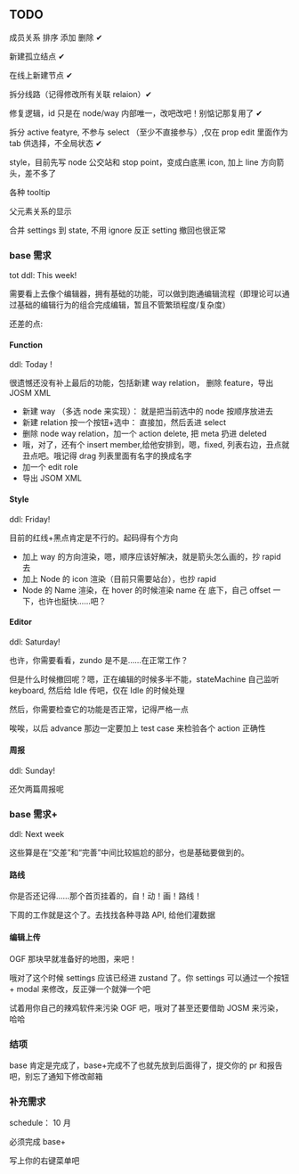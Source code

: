 ## TODO

成员关系 排序 添加 删除 ✔

新建孤立结点 ✔

在线上新建节点 ✔

拆分线路（记得修改所有关联 relaion）✔

修复逻辑，id 只是在 node/way 内部唯一，改吧改吧！别惦记那复用了 ✔

拆分 active featyre, 不参与 select （至少不直接参与）,仅在 prop edit 里面作为 tab 供选择，不全局状态 ✔


style，目前先写 node 公交站和 stop point，变成白底黑 icon, 加上 line 方向箭头，差不多了

各种 tooltip

父元素关系的显示

合并 settings 到 state, 不用 ignore 反正 setting 撤回也很正常

### base 需求

tot ddl: This week!

需要看上去像个编辑器，拥有基础的功能，可以做到跑通编辑流程（即理论可以通过基础的编辑行为的组合完成编辑，暂且不管繁琐程度/复杂度）

还差的点:

#### Function 

ddl: Today !

很遗憾还没有补上最后的功能，包括新建 way relation， 删除 feature，导出 JOSM XML

- 新建 way （多选 node 来实现）： 就是把当前选中的 node 按顺序放进去
- 新建 relation 按一个按钮+选中： 直接加，然后丢进 select
- 删除 node way relation，加一个 action delete, 把 meta 扔进 deleted
- 哦，对了，还有个 insert member,给他安排到，嗯，fixed, 列表右边，丑点就丑点吧。哦记得 drag 列表里面有名字的换成名字
- 加一个 edit role
- 导出 JSOM XML

#### Style

ddl: Friday!

目前的红线+黑点肯定是不行的。起码得有个方向

- 加上 way 的方向渲染，嗯，顺序应该好解决，就是箭头怎么画的，抄 rapid 去
- 加上 Node 的 icon 渲染（目前只需要站台），也抄 rapid
- Node 的 Name 渲染，在 hover 的时候渲染 name 在 底下，自己 offset 一下，也许也挺快……吧？

#### Editor

ddl: Saturday!

也许，你需要看看，zundo 是不是……在正常工作？

但是什么时候撤回呢？嗯，正在编辑的时候多半不能，stateMachine 自己监听 keyboard, 然后给 Idle 传吧，仅在 Idle 的时候处理 

然后，你需要检查它的功能是否正常，记得严格一点

唉唉，以后 advance 那边一定要加上 test case 来检验各个 action 正确性

#### 周报

ddl: Sunday!

还欠两篇周报呢

### base 需求+

ddl: Next week

这些算是在“交差”和“完善”中间比较尴尬的部分，也是基础要做到的。

#### 路线

你是否还记得……那个首页挂着的，自！动！画！路线！

下周的工作就是这个了。去找找各种寻路 API, 给他们灌数据

#### 编辑上传

OGF 那块早就准备好的地图，来吧！

哦对了这个时候 settings 应该已经进 zustand 了。你 settings 可以通过一个按钮 + modal 来修改，反正弹一个就弹一个吧

试着用你自己的辣鸡软件来污染 OGF 吧，哦对了甚至还要借助 JOSM 来污染，哈哈

### 结项

base 肯定是完成了，base+完成不了也就先放到后面得了，提交你的 pr 和报告吧，别忘了通知下修改邮箱

### 补充需求

schedule： 10 月

必须完成 base+

写上你的右键菜单吧